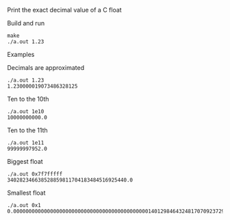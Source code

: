 Print the exact decimal value of a C float

Build and run
```
make
./a.out 1.23
```

Examples

Decimals are approximated
```
./a.out 1.23
1.230000019073486328125
```

Ten to the 10th
```
./a.out 1e10
10000000000.0
```

Ten to the 11th
```
./a.out 1e11
99999997952.0
```

Biggest float
```
./a.out 0x7f7fffff
340282346638528859811704183484516925440.0
```

Smallest float
```
./a.out 0x1
0.00000000000000000000000000000000000000000000140129846432481707092372958328991613128026194187651577175706828388979108268586060148663818836212158203125
```
